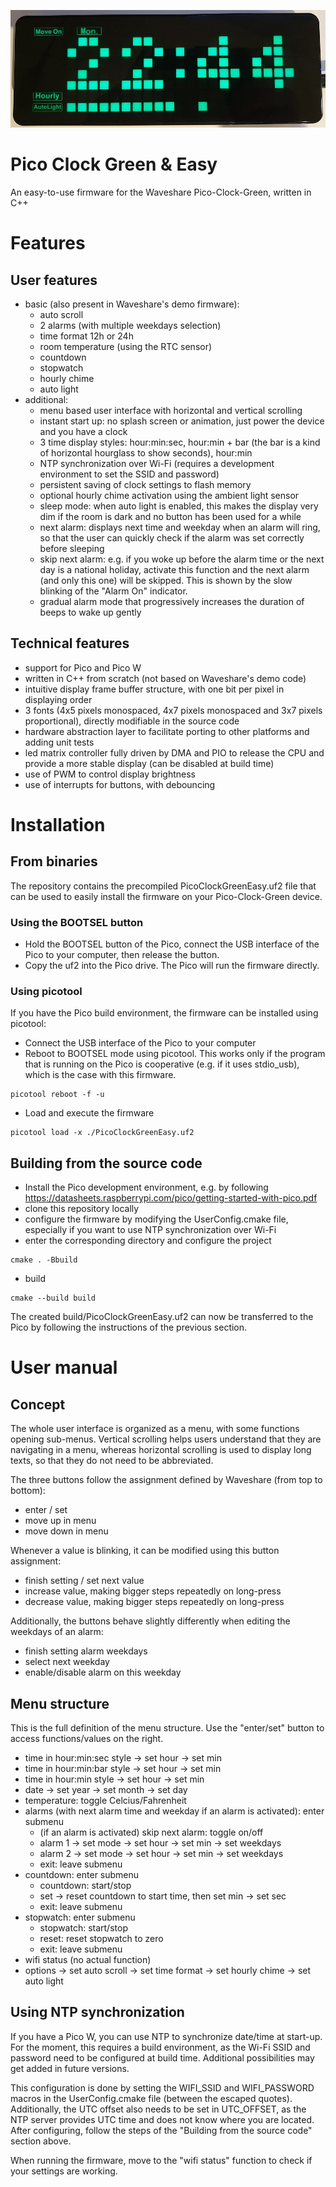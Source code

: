 ![image](Clock.jpeg)

# Pico Clock Green & Easy
An easy-to-use firmware for the Waveshare Pico-Clock-Green, written in C++

# Features
## User features
- basic (also present in Waveshare's demo firmware):
    - auto scroll
    - 2 alarms (with multiple weekdays selection)
    - time format 12h or 24h
    - room temperature (using the RTC sensor)
    - countdown
    - stopwatch
    - hourly chime
    - auto light
- additional:
    - menu based user interface with horizontal and vertical scrolling
    - instant start up: no splash screen or animation, just power the device and you have a clock
    - 3 time display styles: hour:min:sec, hour:min + bar (the bar is a kind of horizontal hourglass to show seconds), hour:min
    - NTP synchronization over Wi-Fi (requires a development environment to set the SSID and password)
    - persistent saving of clock settings to flash memory
    - optional hourly chime activation using the ambient light sensor
    - sleep mode: when auto light is enabled, this makes the display very dim if the room is dark and no button has been used for a while
    - next alarm: displays next time and weekday when an alarm will ring, so that the user can quickly check if the alarm was set correctly before sleeping
    - skip next alarm: e.g. if you woke up before the alarm time or the next day is a national holiday, activate this function and the next alarm (and only this one) will be skipped. This is shown by the slow blinking of the "Alarm On" indicator.
    - gradual alarm mode that progressively increases the duration of beeps to wake up gently

## Technical features
- support for Pico and Pico W
- written in C++ from scratch (not based on Waveshare's demo code)
- intuitive display frame buffer structure, with one bit per pixel in displaying order
- 3 fonts (4x5 pixels monospaced, 4x7 pixels monospaced and 3x7 pixels proportional), directly modifiable in the source code
- hardware abstraction layer to facilitate porting to other platforms and adding unit tests
- led matrix controller fully driven by DMA and PIO to release the CPU and provide a more stable display (can be disabled at build time)
- use of PWM to control display brightness
- use of interrupts for buttons, with debouncing


# Installation
## From binaries

The repository contains the precompiled PicoClockGreenEasy.uf2 file that can be used to easily install the firmware on your Pico-Clock-Green device.

### Using the BOOTSEL button
- Hold the BOOTSEL button of the Pico, connect the USB interface of the Pico to your computer, then release the button.
- Copy the uf2 into the Pico drive. The Pico will run the firmware directly.

### Using picotool
If you have the Pico build environment, the firmware can be installed using picotool:
- Connect the USB interface of the Pico to your computer
- Reboot to BOOTSEL mode using picotool. This works only if the program that is running on the Pico is cooperative (e.g. if it uses stdio_usb), which is the case with this firmware.
```
picotool reboot -f -u
```
- Load and execute the firmware
```
picotool load -x ./PicoClockGreenEasy.uf2
```

## Building from the source code

- Install the Pico development environment, e.g. by following https://datasheets.raspberrypi.com/pico/getting-started-with-pico.pdf
- clone this repository locally
- configure the firmware by modifying the UserConfig.cmake file, especially if you want to use NTP synchronization over Wi-Fi
- enter the corresponding directory and configure the project
```
cmake . -Bbuild
```
- build
```
cmake --build build
```

The created build/PicoClockGreenEasy.uf2 can now be transferred to the Pico by following the instructions of the previous section.

# User manual

## Concept

The whole user interface is organized as a menu, with some functions opening sub-menus. Vertical scrolling helps users understand that they are navigating in a menu, whereas horizontal scrolling is used to display long texts, so that they do not need to be abbreviated.

The three buttons follow the assignment defined by Waveshare (from top to bottom):
- enter / set
- move up in menu
- move down in menu

Whenever a value is blinking, it can be modified using this button assignment:
- finish setting / set next value
- increase value, making bigger steps repeatedly on long-press
- decrease value, making bigger steps repeatedly on long-press

Additionally, the buttons behave slightly differently when editing the weekdays of an alarm:
- finish setting alarm weekdays
- select next weekday
- enable/disable alarm on this weekday

## Menu structure
This is the full definition of the menu structure. Use the "enter/set" button to access functions/values on the right.

- time in hour:min:sec style &rarr; set hour &rarr; set min
- time in hour:min:bar style &rarr; set hour &rarr; set min
- time in hour:min style &rarr; set hour &rarr; set min
- date &rarr; set year &rarr; set month &rarr; set day
- temperature: toggle Celcius/Fahrenheit
- alarms (with next alarm time and weekday if an alarm is activated): enter submenu
    - (if an alarm is activated) skip next alarm: toggle on/off
    - alarm 1 &rarr; set mode &rarr; set hour &rarr; set min &rarr; set weekdays
    - alarm 2 &rarr; set mode &rarr; set hour &rarr; set min &rarr; set weekdays
    - exit: leave submenu
- countdown: enter submenu
    - countdown: start/stop 
    - set &rarr; reset countdown to start time, then set min &rarr; set sec
    - exit: leave submenu
- stopwatch: enter submenu
    - stopwatch: start/stop
    - reset: reset stopwatch to zero
    - exit: leave submenu
- wifi status (no actual function)
- options &rarr; set auto scroll &rarr; set time format &rarr; set hourly chime &rarr; set auto light

## Using NTP synchronization

If you have a Pico W, you can use NTP to synchronize date/time at start-up. For the moment, this requires a build environment, as the Wi-Fi SSID and password need to be configured at build time. Additional possibilities may get added in future versions.

This configuration is done by setting the WIFI_SSID and WIFI_PASSWORD macros in the UserConfig.cmake file (between the escaped quotes). Additionally, the UTC offset also needs to be set in UTC_OFFSET, as the NTP server provides UTC time and does not know where you are located. After configuring, follow the steps of the "Building from the source code" section above. 

When running the firmware, move to the "wifi status" function to check if your settings are working.